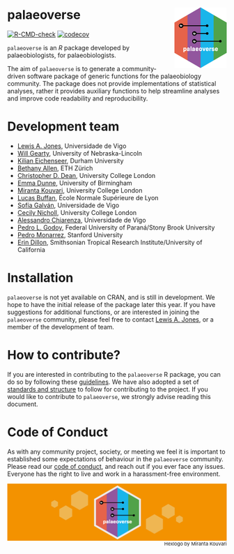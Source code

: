 # palaeoverse <img src="man/figures/hexlogo.png" align="right" width="120" />

<!-- badges: start -->
[![R-CMD-check](https://github.com/palaeoverse-community/palaeoverse/actions/workflows/R-CMD-check.yaml/badge.svg)](https://github.com/palaeoverse-community/palaeoverse/actions/workflows/R-CMD-check.yaml)
[![codecov](https://codecov.io/gh/palaeoverse-community/palaeoverse/branch/main/graph/badge.svg?token=HQQO2CRIKT)](https://codecov.io/gh/palaeoverse-community/palaeoverse)
<!-- badges: end -->

`palaeoverse` is an *R* package developed by palaeobiologists, for palaeobiologists.

The aim of `palaeoverse` is to generate a community-driven software package of generic functions for the palaeobiology community. The package does not provide implementations of statistical analyses, rather it provides auxiliary functions to help streamline analyses and improve code readability and reproducibility.

# Development team
- [Lewis A. Jones](mailto:LewisAlan.Jones@uvigo.es), Universidade de Vigo
- [Will Gearty](mailto:willgearty@gmail.com), University of Nebraska-Lincoln
- [Kilian Eichenseer](mailto:kilian.eichenseer@gmail.com), Durham University
- [Bethany Allen](mailto:Bethany.Allen@bsse.ethz.ch), ETH Zürich
- [Christopher D. Dean](christopherdaviddean@gmail.com), University College London
- [Emma Dunne](mailto:dunne.emma.m@gmail.com), University of Birmingham
- [Miranta Kouvari](mailto:kouvari.miranta@gmail.com), University College London
- [Lucas Buffan](mailto:lucas.buffan@ens-lyon.fr), École Normale Supérieure de Lyon
- [Sofía Galván](mailto:sofia.galvan@uvigo.es), Universidade de Vigo
- [Cecily Nicholl](cecily.nicholl@ucl.ac.uk), University College London
- [Alessandro Chiarenza](mailto:a.chiarenza15@gmail.com), Universidade de Vigo
- [Pedro L. Godoy](mailto:pedrolorenagodoy@gmail.com), Federal University of Paraná/Stony Brook University
- [Pedro Monarrez](mailto:pmonarrez@stanford.edu), Stanford University
- [Erin Dillon](mailto:erinmdillon@ucsb.edu), Smithsonian Tropical Research Institute/University of California

# Installation
`palaeoverse` is not yet available on CRAN, and is still in development. We hope to have the initial release of the package later this year. If you have suggestions for additional functions, or are interested in joining the `palaeoverse` community, please feel free to contact [Lewis A. Jones](mailto:LewisAlan.Jones@uvigo.es), or a member of the development of team.

# How to contribute?
If you are interested in contributing to the `palaeoverse` R package, you can do so by following these [guidelines](https://github.com/palaeoverse-community/palaeoverse/blob/01f345757a69b5219c72eb74d5af5b7adf7ab8f6/CONTRIBUTING.md). We have also adopted a set of [standards and structure](https://github.com/palaeoverse-community/palaeoverse/raw/main/man/tutorials/structure-and-standards.pdf) to follow for contributing to the project. If you would like to contribute to `palaeoverse`, we strongly advise reading this document.

# Code of Conduct
As with any community project, society, or meeting we feel it is important to established some expectations of behaviour in the `palaeoverse` community. Please read our [code of conduct](https://github.com/palaeoverse-community/palaeoverse/blob/main/CODE_OF_CONDUCT.md), and reach out if you ever face any issues. Everyone has the right to live and work in a harassment-free environment.

<img align="right" src="man/figures/hexbanner.png">

<p align="right"; style="font-size:11px">Hexlogo by Miranta Kouvari</p>
